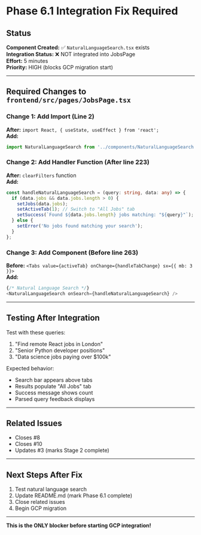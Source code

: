 # Phase 6.1 Integration Fix Required

## Status
**Component Created:** ✅ `NaturalLanguageSearch.tsx` exists  
**Integration Status:** ❌ NOT integrated into JobsPage  
**Effort:** 5 minutes  
**Priority:** HIGH (blocks GCP migration start)

---

## Required Changes to `frontend/src/pages/JobsPage.tsx`

### Change 1: Add Import (Line 2)
**After:** `import React, { useState, useEffect } from 'react';`  
**Add:**
```typescript
import NaturalLanguageSearch from '../components/NaturalLanguageSearch';
```

### Change 2: Add Handler Function (After line 223)
**After:** `clearFilters` function  
**Add:**
```typescript
const handleNaturalLanguageSearch = (query: string, data: any) => {
  if (data.jobs && data.jobs.length > 0) {
    setJobs(data.jobs);
    setActiveTab(1); // Switch to "All Jobs" tab
    setSuccess(`Found ${data.jobs.length} jobs matching: "${query}"`);
  } else {
    setError('No jobs found matching your search');
  }
};
```

### Change 3: Add Component (Before line 263)
**Before:** `<Tabs value={activeTab} onChange={handleTabChange} sx={{ mb: 3 }}>`  
**Add:**
```typescript
{/* Natural Language Search */}
<NaturalLanguageSearch onSearch={handleNaturalLanguageSearch} />
```

---

## Testing After Integration

Test with these queries:
1. "Find remote React jobs in London"
2. "Senior Python developer positions"
3. "Data science jobs paying over $100k"

Expected behavior:
- Search bar appears above tabs
- Results populate "All Jobs" tab
- Success message shows count
- Parsed query feedback displays

---

## Related Issues
- Closes #8
- Closes #10
- Updates #3 (marks Stage 2 complete)

---

## Next Steps After Fix
1. Test natural language search
2. Update README.md (mark Phase 6.1 complete)
3. Close related issues
4. Begin GCP migration

---

**This is the ONLY blocker before starting GCP integration!**
